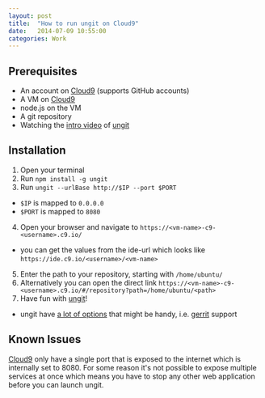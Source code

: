 ```yaml
---
layout: post
title:  "How to run ungit on Cloud9"
date:   2014-07-09 10:55:00
categories: Work
---
```

## Prerequisites
- An account on [Cloud9][cloud9] (supports GitHub accounts)
- A VM on [Cloud9][cloud9]
- node.js on the VM
- A git repository
- Watching the [intro video][ungit video] of [ungit][ungit]

## Installation
1. Open your terminal
2. Run `npm install -g ungit`
3. Run `ungit --urlBase http://$IP --port $PORT`
  - `$IP` is mapped to `0.0.0.0`
  - `$PORT` is mapped to `8080`
4. Open your browser and navigate to `https://<vm-name>-c9-<username>.c9.io/`
  - you can get the values from the ide-url which looks like `https://ide.c9.io/<username>/<vm-name>`
5. Enter the path to your repository, starting with `/home/ubuntu/`
6. Alternatively you can open the direct link `https://<vm-name>-c9-<username>.c9.io/#/repository?path=/home/ubuntu/<path>`
7. Have fun with [ungit][ungit]!
 - ungit have [a lot of options][ungit options] that might be handy, i.e. [gerrit][gerrit] support

## Known Issues
[Cloud9][cloud9] only have a single port that is exposed to the internet which is internally set to 8080. For some reason it's not possible to expose multiple services at once which means you have to stop any other web application before you can launch ungit.

  [ungit video]: http://youtu.be/hkBVAi3oKvo
  [ungit]: https://github.com/FredrikNoren/ungit
  [cloud9]: https://c9.io/
  [ungit options]: https://github.com/FredrikNoren/ungit/blob/master/source/config.js
  [gerrit]: https://code.google.com/p/gerrit/
